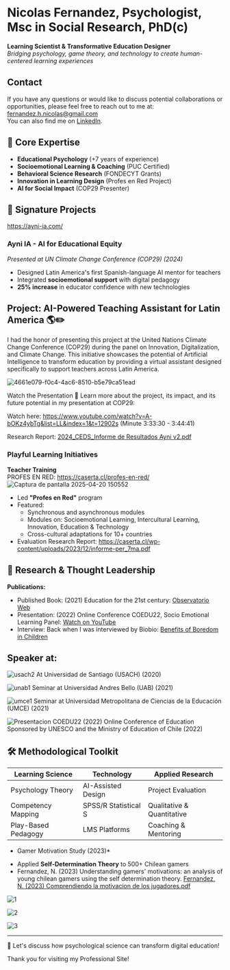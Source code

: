 # Nicolas Fernandez, Psychologist, Msc in Social Research, PhD(c)

**Learning Scientist & Transformative Education Designer**  
*Bridging psychology, game theory, and technology to create human-centered learning experiences*

## Contact

If you have any questions or would like to discuss potential collaborations or opportunities, please feel free to reach out to me at:  
fernandez.h.nicolas@gmail.com  
You can also find me on [LinkedIn](https://www.linkedin.com/in/nicolas-fernandez-a6596171/).

## 🌟 Core Expertise  
- **Educational Psychology** (+7 years of experience)
- **Socioemotional Learning & Coaching** (PUC Certified)  
- **Behavioral Science Research** (FONDECYT Grants)  
- **Innovation in Learning Design** (Profes en Red Project)  
- **AI for Social Impact** (COP29 Presenter) 

## 🚀 Signature Projects  

https://ayni-ia.com/

### **Ayni IA - AI for Educational Equity**  
*Presented at UN Climate Change Conference (COP29) (2024)*  
- Designed Latin America's first Spanish-language AI mentor for teachers  
- Integrated **socioemotional support** with digital pedagogy  
- **25% increase** in educator confidence with new technologies

## Project: AI-Powered Teaching Assistant for Latin America 🌎✏️

I had the honor of presenting this project at the United Nations Climate Change Conference (COP29) during the panel on Innovation, Digitalization, and Climate Change. This initiative showcases the potential of Artificial Intelligence to transform education by providing a virtual assistant designed specifically to support teachers across Latin America.

![4661e079-f0c4-4ac6-8510-b5e79ca51ead](https://github.com/user-attachments/assets/aaf6534a-21be-4b97-8bc0-0239c16583eb)

Watch the Presentation 🎥
Learn more about the project, its impact, and its future potential in my presentation at COP29:

Watch here: 
https://www.youtube.com/watch?v=A-bOKz4ybTg&list=LL&index=1&t=12902s (Minute 3:33:30 - 3:44:41)

Research Report:
[2024_CEDS_Informe de Resultados Ayni v2.pdf](https://github.com/user-attachments/files/19826613/2024_CEDS_Informe.de.Resultados.Ayni.v2.pdf)

### **Playful Learning Initiatives**  

**Teacher Training**  
PROFES EN RED: https://caserta.cl/profes-en-red/
![Captura de pantalla 2025-04-20 150552](https://github.com/user-attachments/assets/057cf243-62f8-45c2-9b84-b58836b0b5e3)

- Led **"Profes en Red"** program  
- Featured:  
  - Synchronous and asynchronous modules  
  - Modules on: Socioemotional Learning, Intercultural Learning, Innovation, Education & Technology  
  - Cross-cultural adaptations for 10+ countries  
- Evaluation Research Report: https://caserta.cl/wp-content/uploads/2023/12/informe-per_7ma.pdf

## 🧠 Research & Thought Leadership  
**Publications:**

- Published Book: (2021) Education for the 21st century:  [Observatorio Web](https://caserta.cl/wp-content/uploads/2022/12/observatorio_web.pdf)
- Presentation: (2022) Online Conference COEDU22, Socio Emotional Learning Panel: [Watch on YouTube](https://www.youtube.com/watch?v=pJoHfEhnP64&ab_channel=Fundaci%C3%B3nCaserta)
- Interview: Back when I was interviewed by Biobio: [Benefits of Boredom in Children](https://www.biobiochile.cl/biobiotv/programas/la-vida-misma/2019/07/30/beneficios-del-aburrimiento-en-los-ninos.shtml)

## Speaker at:
![usach2](https://github.com/Psynicolas/psynicolas.github.io/assets/130244104/044ac298-cefd-439c-b2d4-628fa89cf17a)
At Universidad de Santiago (USACH) (2020)

![unab1](https://github.com/Psynicolas/psynicolas.github.io/assets/130244104/9c79ee4c-9321-429b-8275-4c9ba0ef32ad)
Seminar at Universidad Andres Bello (UAB) (2021)

![umce1](https://github.com/Psynicolas/psynicolas.github.io/assets/130244104/f19e96e0-8eaf-4eb6-aef2-cf8d96c42f14)
Seminar at Universidad Metropolitana de Ciencias de la Educación (UMCE) (2021) 

![Presentacion COEDU22 (2022)](https://github.com/Psynicolas/psynicolas.github.io/assets/130244104/e4073457-bd37-4202-aa1c-445e724c4ff3)
Online Conference of Education Sponsored by UNESCO and the Ministry of Education of Chile (2022)

## 🛠️ Methodological Toolkit
| **Learning Science**       | **Technology**          | **Applied Research**    |  
|----------------------------|-------------------------|--------------------------|  
| Psychology Theory          | AI-Assisted Design      | Project Evaluation      |  
| Competency Mapping         | SPSS/R Statistical S    | Qualitative & Quantitative |  
| Play-Based Pedagogy        | LMS Platforms           | Coaching & Mentoring |  


* Gamer Motivation Study (2023)* 
- Applied **Self-Determination Theory** to 500+ Chilean gamers  
- Fernandez, N. (2023) Understanding gamers' motivations: an analysis of young chilean gamers using the self determination theory.
[Fernandez, N. (2023) Comprendiendo la motivacion de los jugadores.pdf](https://github.com/Psynicolas/psynicolas.github.io/files/15234970/Fernandez.N.2023.Comprendiendo.la.motivacion.de.los.jugadores.pdf)

![1](https://user-images.githubusercontent.com/130244104/230736844-c7030214-1197-43a5-824e-ef6e5e9c2c0a.jpg)

![2](https://user-images.githubusercontent.com/130244104/230736845-9f85ea26-953b-46f3-b0a9-4093402e9591.jpg)

![3](https://user-images.githubusercontent.com/130244104/230736846-b3a3f72f-2df9-4d64-b273-931519e49671.jpg)

---


📩 Let's discuss how psychological science can transform digital education!  


Thank you for visiting my Professional Site!

